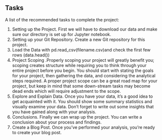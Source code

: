## Tasks

A list of the recommended tasks to complete the project:

1. Setting up the Project. First we will have to download our data and make sure our directory is set up for Jupyter notebook.
2. Setting up your Git Repository. Create a new Git repository for this project.
3. Load the Data with pd.read_csv(filename.csv)and check the first few rows (data.head())
4. Project Scoping .Properly scoping your project will greatly benefit you; scoping creates structure while requiring you to think through your entire project before you begin. You should start with stating the goals for your project, then gathering the data, and considering the analytical steps required. A proper project scope can be a great road map for your project, but keep in mind that some down-stream tasks may become dead ends which will require adjustment to the scope.
5. Explore and Explain Data. Once you have your data, it’s a good idea to get acquainted with it. You should show some summary statistics and visually examine your data. Don’t forget to write out some insights that you have gained along with your analysis.
6. Conclusions. Finally we can wrap up the project. You can write a conclusion about your process and findings.
7. Create a Blog Post. Once you’ve performed your analysis, you’re ready to create your blog post.
